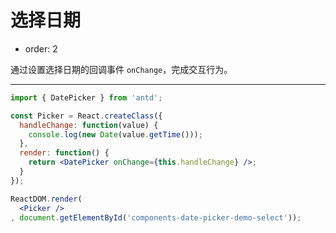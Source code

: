 # 选择日期

- order: 2

通过设置选择日期的回调事件 `onChange`，完成交互行为。

---

````jsx
import { DatePicker } from 'antd';

const Picker = React.createClass({
  handleChange: function(value) {
    console.log(new Date(value.getTime()));
  },
  render: function() {
    return <DatePicker onChange={this.handleChange} />;
  }
});

ReactDOM.render(
  <Picker />
, document.getElementById('components-date-picker-demo-select'));
````
